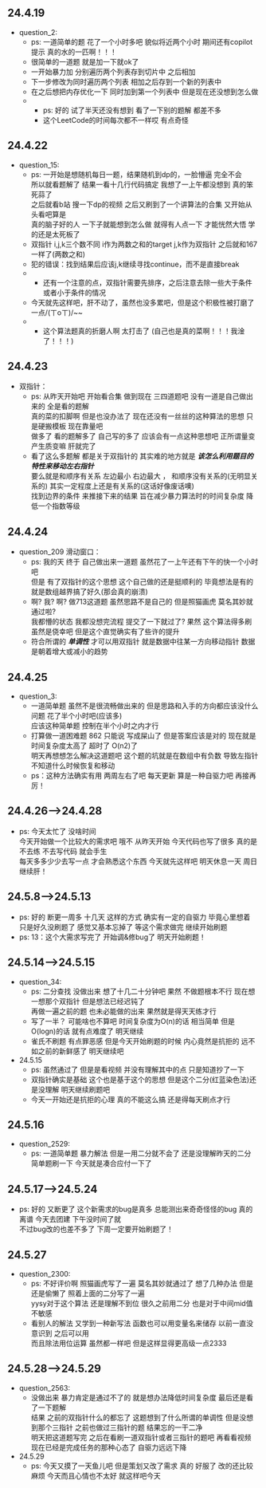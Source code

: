 ## 24.4.19

- question_2:
  - ps: 一道简单的题 花了一个小时多吧 貌似将近两个小时 期间还有copilot提示 真的水的一匹啊！！！
  - 很简单的一道题 就是加一下就ok了 
  - 一开始暴力加 分别遍历两个列表存到切片中 之后相加 
  - 下一步修改为同时遍历两个列表 相加之后存到一个新的列表中
  - 在之后想把内存优化一下 同时加到第一个列表中 但是现在还没想到怎么做 
  - - ps: 好的 试了半天还没有想到 看了一下别的题解 都差不多 
    - 这个LeetCode的时间每次都不一样哎 有点奇怪

## 24.4.22

- question_15:
  - ps: 一开始是想随机每日一题，结果随机到dp的，一脸懵逼 完全不会  
    所以就看题解了 结果一看十几行代码搞定 我想了一上午都没想到 真的笨死蒜了  
    之后就看b站 搜一下dp的视频 之后又刷到了一个讲算法的合集 又开始从头看吧算是  
    真的脑子好的人 一下子就能想到怎么做 就得有人点一下 才能恍然大悟 学的还是太死板了
  - 双指针 i,j,k三个数不同 i作为两数之和的target j,k作为双指针 之后就和167一样了(两数之和)
  - 犯的错误：找到结果后应该j,k继续寻找continue，而不是直接break
  - - 还有一个注意的点，双指针需要先排序，之后注意去除一些大于条件或者小于条件的情况
  - 今天就先这样吧，肝不动了，虽然也没多累吧，但是这个积极性被打磨了一点/(ㄒoㄒ)/~~
  - - 这个算法题真的折磨人啊 太打击了 (自己也是真的菜啊！！！我淦了！！！)

## 24.4.23

- 双指针：
  - ps: 从昨天开始吧 开始看合集 做到现在 三四道题吧 没有一道是自己做出来的 全是看的题解  
    真的菜的扣脚啊 但是也没办法了 现在还没有一丝丝的这种算法的思想 只是硬搬模板 现在靠量吧  
    做多了 看的题解多了 自己写的多了 应该会有一点这种思想吧 正所谓量变产生质变嘛 肝就完了
  - 看了这么多题解 都是关于双指针的 其实难的地方就是 _**该怎么利用题目的特性来移动左右指针**_  
    要么就是和顺序有关系 左边最小 右边最大 ， 和顺序没有关系的(无明显关系的) 其实一定程度上还是有关系的(这话好像废话噢)  
    找到边界的条件 来推接下来的结果 旨在减少暴力算法时的时间复杂度 降低一个指数等级

## 24.4.24

- question_209 滑动窗口：
  - ps: 我的天 终于 自己做出来一道题 虽然花了一上午还有下午的快一个小时吧  
    但是 有了双指针的这个思想 这个自己做的还是挺顺利的 毕竟想法是有的 就是数组越界搞了好久(那会真的崩溃)
  - 啊? 我? 啊? 做713这道题 虽然思路不是自己的 但是照猫画虎 莫名其妙就通过啦?  
    我都懵的状态 我都没想完流程 提交了一下就过了? 果然 这个算法得多刷 虽然是侥幸吧 但是这个直觉确实有了些许的提升
  - 符合所谓的 _**单调性**_ 才可以用双指针 就是数据中往某一方向移动指针 数据是朝着增大或减小的趋势

## 24.4.25

- question_3:
  - 一道简单题 虽然不是很流畅做出来的 但是思路和入手的方向都应该没什么问题 花了半个小时吧(应该多)  
    应该这种简单题 控制在半个小时之内才行
  - 打算做一道困难题 862 只能说 写成屎山了 但是答案应该是对的 现在就是时间复杂度太高了 超时了 O(n2)了  
    明天再想想怎么解决这道题吧 这个题的坑就是在数组中有负数 导致左指针不知道什么时候恢复和移动
  - ps：这种方法确实有用 两周左右了吧 每天更新 算是一种自驱力吧 再接再厉！

## 24.4.26-->24.4.28

- ps: 今天太忙了 没啥时间  
  今天开始做一个比较大的需求吧 哦不 从昨天开始 今天代码也写了很多 真的是不去练 不去写代码 就会手生  
  每天多多少少去写一点 才会熟悉这个东西 今天就先这样吧 明天休息一天 周日继续肝！

## 24.5.8-->24.5.13

- ps: 好的 断更一周多 十几天 这样的方式 确实有一定的自驱力 毕竟心里想着  
  只是好久没刷题了 感觉又基本忘掉了 等这个需求做完 继续开始刷题
- ps: 13：这个大需求写完了 开始调&修bug了 明天开始刷题！

## 24.5.14-->24.5.15

- question_34:
  - ps: 二分查找 没做出来 想了十几二十分钟吧 果然 不做题根本不行 现在想一想那个双指针 但是想法已经迟钝了  
    再做一遍之前的题 也未必能做的出来 果然就是得天天练才行 
  - 写了一半？ 可能啥也不算吧 时间复杂度为O(n)的话 相当简单 但是O(logn)的话 就有点难度了 明天继续
  - 雀氏不刷题 有点罪恶感 但是今天开始刷题的时候 内心竟然是抗拒的 远不如之前的新鲜感了 明天继续吧
- 24.5.15
  - ps: 虽然通过了 但是是看视频 并没有理解其中的点 只是知道抄了一下
  - 双指针确实是基础 这个也是基于这个的思想 但是这个二分(红蓝染色法)还是没理解 明天继续刷题吧
  - 今天一开始还是抗拒的心理 真的不能这么搞 还是得每天刷点才行

## 24.5.16

- question_2529:
  - ps: 一道简单题 暴力解法 但是一用二分就不会了 还是没理解昨天的二分 简单题刷一下 今天就是凑合应付一下了

## 24.5.17-->24.5.24

- ps: 好的 又断更了 这个新需求的bug是真多 总能测出来奇奇怪怪的bug 真的离谱 今天去团建 下午没时间了就  
  不过bug改的也差不多了 下周一定要开始刷题了！

## 24.5.27

- question_2300:
  - ps: 不好评价啊 照猫画虎写了一遍 莫名其妙就通过了 想了几种办法 但是还是偷懒了 照着上面的二分写了一遍  
    yysy对于这个算法 还是理解不到位 很久之前用二分 也是对于中间mid值不敏感
  - 看别人的解法 又学到一种新写法 函数也可以用变量名来储存 以前一直没意识到 之后可以用  
    而且除法用位运算 虽然都一样吧 但是这样显得更高级一点2333

## 24.5.28-->24.5.29

- question_2563:
  - 没做出来 暴力肯定是通过不了的 就是想办法降低时间复杂度 最后还是看了一下题解  
    结果 之前的双指针什么的都忘了 这题想到了什么所谓的单调性 但是没想到那个三指针 之前也做过三指针的题 结果忘的一干二净  
    明天把这道题写完 之后在看刷一道双指针或者三指针的题吧 再看看视频 现在已经是完成任务的那种心态了 自驱力远远下降
- 24.5.29
  - ps: 今天又摸了一天鱼儿吧 但是策划又改了需求 真的 好服了 改的还比较麻烦 今天而且心情也不太好 就这样吧今天